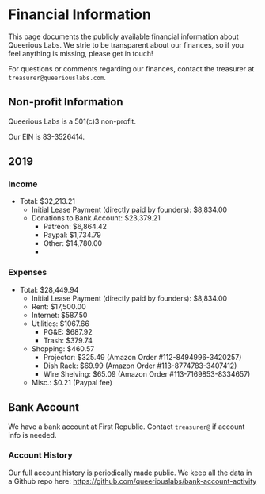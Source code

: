 <!-- TITLE: Financial Information -->

# Financial Information
This page documents the publicly available financial information about Queerious Labs. We strie to be transparent about our finances, so if you feel anything is missing, please get in touch!

For questions or comments regarding our finances, contact the treasurer at `treasurer@queeriouslabs.com`.

## Non-profit Information
Queerious Labs is a 501(c)3 non-profit.

Our EIN is 83-3526414.

## 2019
### Income
* Total: $32,213.21
	* Initial Lease Payment (directly paid by founders): $8,834.00
	* Donations to Bank Account: $23,379.21
		* Patreon: $6,864.42
		* Paypal: $1,734.79
		* Other: $14,780.00
		* 
### Expenses
* Total: $28,449.94
	* Initial Lease Payment (directly paid by founders): $8,834.00
	* Rent: $17,500.00
	* Internet: $587.50
	* Utilities: $1067.66
		* PG&E: $687.92
		* Trash: $379.74
	* Shopping: $460.57
		* Projector: $325.49 (Amazon Order #112-8494996-3420257)
		* Dish Rack: $69.99 (Amazon Order #113-8774783-3407412)
		* Wire Shelving: $65.09 (Amazon Order #113-7169853-8334657)
	* Misc.: $0.21 (Paypal fee)

## Bank Account
We have a bank account at First Republic. Contact `treasurer@` if account info is needed.

### Account History

Our full account history is periodically made public. We keep all the data in a Github repo here: https://github.com/queeriouslabs/bank-account-activity
